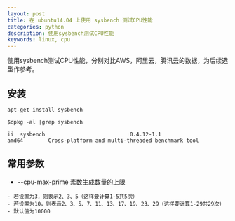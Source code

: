 ```yaml
---
layout: post
title: 在 ubuntu14.04 上使用 sysbench 测试CPU性能
categories: python
description: 使用sysbench测试CPU性能
keywords: linux, cpu
---
```


使用sysbench测试CPU性能，分别对比AWS，阿里云，腾讯云的数据，为后续选型作参考。

## 安装

```shell
apt-get install sysbench

$dpkg -al |grep sysbench

ii  sysbench                           0.4.12-1.1                                 amd64        Cross-platform and multi-threaded benchmark tool
```
## 常用参数

 - --cpu-max-prime 素数生成数量的上限

```
- 若设置为3，则表示2、3、5（这样要计算1-5共5次）
- 若设置为10，则表示2、3、5、7、11、13、17、19、23、29（这样要计算1-29共29次）
- 默认值为10000
```



